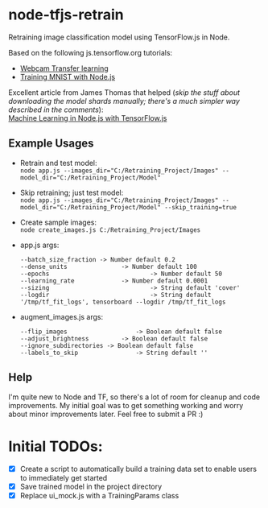 # node-tfjs-retrain

Retraining image classification model using TensorFlow.js in Node.

Based on the following js.tensorflow.org tutorials:

-   [Webcam Transfer learning](https://js.tensorflow.org/tutorials/webcam-transfer-learning.html)
-   [Training MNIST with Node.js](https://github.com/tensorflow/tfjs-examples/tree/master/mnist-node)

Excellent article from James Thomas that helped (_skip the stuff about downloading the model shards manually; there's a much simpler way described in the comments_):  
[Machine Learning in Node.js with TensorFlow.js](http://jamesthom.as/blog/2018/08/07/machine-learning-in-node-dot-js-with-tensorflow-dot-js/)

## Example Usages

-   Retrain and test model:  
    `node app.js --images_dir="C:/Retraining_Project/Images" --model_dir="C:/Retraining_Project/Model"`
-   Skip retraining; just test model:  
    `node app.js --images_dir="C:/Retraining_Project/Images" --model_dir="C:/Retraining_Project/Model" --skip_training=true`
-   Create sample images:  
    `node create_images.js C:/Retraining_Project/Images`


- 	app.js args:

		--batch_size_fraction -> Number default 0.2
		--dense_units 				-> Number default 100
		--epochs 							-> Number default 50
		--learning_rate 			-> Number default 0.0001
		--sizing 							-> String default 'cover'
		--logdir 							-> String default '/tmp/tf_fit_logs', tensorboard --logdir /tmp/tf_fit_logs


- 	augment_images.js args:

		--flip_images 					-> Boolean default false
		--adjust_brightness 		-> Boolean default false
		--ignore_subdirectories -> Boolean default false
		--labels_to_skip 				-> String default ''




## Help

I'm quite new to Node and TF, so there's a lot of room for cleanup and code improvements. My initial goal was to get something working and worry about minor improvements later. Feel free to submit a PR :)

# Initial TODOs:

-   [x] Create a script to automatically build a training data set to enable users to immediately get started
-   [x] Save trained model in the project directory
-   [x] Replace ui_mock.js with a TrainingParams class
